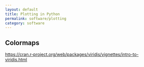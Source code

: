 ```yaml
---
layout: default
title: Plotting in Python
permalink: software/plotting
category: software
---
```


## Colormaps

https://cran.r-project.org/web/packages/viridis/vignettes/intro-to-viridis.html
